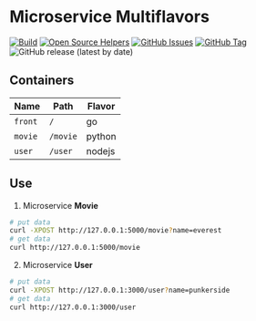 # Microservice Multiflavors

[![Build](https://github.com/punkerside/microservice-multiflavors/actions/workflows/main.yml/badge.svg?branch=main)](https://github.com/punkerside/microservice-multiflavors/actions/workflows/main.yml)
[![Open Source Helpers](https://www.codetriage.com/punkerside/microservice-multiflavors/badges/users.svg)](https://www.codetriage.com/punkerside/microservice-multiflavors)
[![GitHub Issues](https://img.shields.io/github/issues/punkerside/microservice-multiflavors.svg)](https://github.com/punkerside/microservice-multiflavors/issues)
[![GitHub Tag](https://img.shields.io/github/tag-date/punkerside/microservice-multiflavors.svg?style=plastic)](https://github.com/punkerside/microservice-multiflavors/tags/)
![GitHub release (latest by date)](https://img.shields.io/github/v/release/punkerside/microservice-multiflavors)

## Containers

| Name | Path | Flavor |
|------|-------------|------|
| `front` | `/` | go |
| `movie` | `/movie` | python |
| `user` | `/user` | nodejs |

## Use

1. Microservice **Movie**

```bash
# put data
curl -XPOST http://127.0.0.1:5000/movie?name=everest
# get data
curl http://127.0.0.1:5000/movie
```

2. Microservice **User**

```bash
# put data
curl -XPOST http://127.0.0.1:3000/user?name=punkerside
# get data
curl http://127.0.0.1:3000/user
```